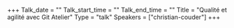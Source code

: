 +++
Talk_date = ""
Talk_start_time = ""
Talk_end_time = ""
Title = "Qualité et agilité avec Git Atelier"
Type = "talk"
Speakers = ["christian-couder"]
+++


